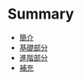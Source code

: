 # Summary

* [簡介](README.md)
* [基礎部分](BasicTopics.md)
* [進階部分](AdvancedTopics.md)
* [補充](Supplements.md)

